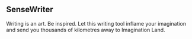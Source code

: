 ## SenseWriter

Writing is an art. Be inspired. Let this writing tool inflame your imagination and send you thousands of kilometres away to Imagination Land.
